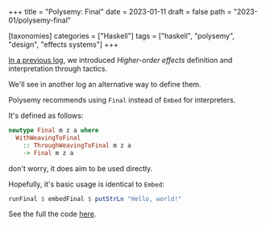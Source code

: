 +++
title = "Polysemy: Final"
date = 2023-01-11
draft = false
path = "2023-01/polysemy-final"

[taxonomies]
categories = ["Haskell"]
tags = ["haskell", "polysemy", "design", "effects systems"]
+++

[In a previous log](@/blog/2023-01-08_polysemy-hoe-intro.md), we introduced _Higher-order effects_ definition and interpretation through tactics.

We'll see in another log an alternative way to define them.

Polysemy recommends using `Final` instead of `Embed` for interpreters.

It's defined as follows:

```haskell
newtype Final m z a where
  WithWeavingToFinal
    :: ThroughWeavingToFinal m z a
    -> Final m z a
```

don't worry, it does aim to be used directly.

Hopefully, it's basic usage is identical to `Embed`:

```haskell
runFinal $ embedFinal $ putStrLn "Hello, world!"
```

See the full the code [here](https://github.com/blackheaven/blackheaven.github.io/blob/master/content/code/polysemy/src/Final.hs).
